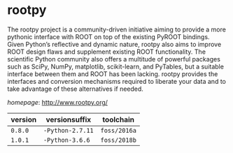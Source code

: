 # rootpy

The rootpy project is a community-driven initiative aiming to provide a more pythonic interface with  ROOT on top of the existing PyROOT bindings. Given Python’s reflective and dynamic nature, rootpy also aims to  improve ROOT design flaws and supplement existing ROOT functionality. The scientific Python community also offers a  multitude of powerful packages such as SciPy, NumPy, matplotlib, scikit-learn, and PyTables, but a suitable interface  between them and ROOT has been lacking. rootpy provides the interfaces and conversion mechanisms required to liberate  your data and to take advantage of these alternatives if needed.

*homepage*: <http://www.rootpy.org/>

version | versionsuffix | toolchain
--------|---------------|----------
``0.8.0`` | ``-Python-2.7.11`` | ``foss/2016a``
``1.0.1`` | ``-Python-3.6.6`` | ``foss/2018b``
